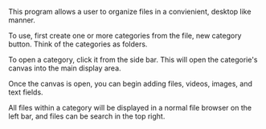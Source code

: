 This program allows a user to organize files in a convienient, desktop like manner.

To use, first create one or more categories from the file, new category button.  Think of the categories as folders.

To open a category, click it from the side bar.  This will open the categorie's canvas into the main display area.

Once the canvas is open, you can begin adding files, videos, images, and text fields.

All files within a category will be displayed in a normal file browser on the left bar, and files can be search in the top right.

